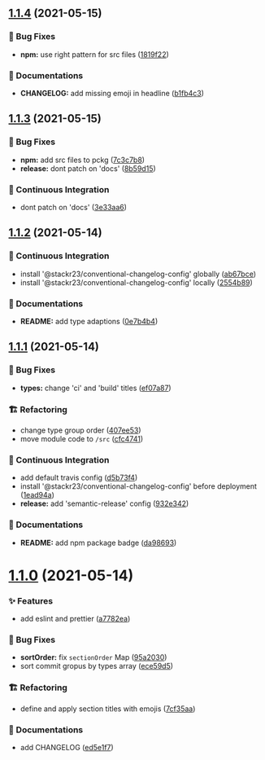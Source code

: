 ## [1.1.4](https://github.com/stackr23/conventional-changelog-config/compare/v1.1.3...v1.1.4) (2021-05-15)


### :bug: Bug Fixes

* **npm:** use right pattern for src files ([1819f22](https://github.com/stackr23/conventional-changelog-config/commit/1819f2292197b1bf56980a0b700e89ea8c700443))


### :memo: Documentations

* **CHANGELOG:** add missing emoji in headline ([b1fb4c3](https://github.com/stackr23/conventional-changelog-config/commit/b1fb4c348d1d72d49a12ff520247c1e01654b3d3))



## [1.1.3](https://github.com/stackr23/conventional-changelog-config/compare/v1.1.2...v1.1.3) (2021-05-15)


### :bug: Bug Fixes

* **npm:** add src files to pckg ([7c3c7b8](https://github.com/stackr23/conventional-changelog-config/commit/7c3c7b889723a7003d6c4e972f9c57d5401996c9))
* **release:** dont patch on 'docs' ([8b59d15](https://github.com/stackr23/conventional-changelog-config/commit/8b59d15c405c021aefa8f86bf44635051691c794))


### :construction_worker: Continuous Integration

* dont patch on 'docs' ([3e33aa6](https://github.com/stackr23/conventional-changelog-config/commit/3e33aa6df8d79b0a6b193615dfb065009f733a86))



## [1.1.2](https://github.com/stackr23/conventional-changelog-config/compare/v1.1.1...v1.1.2) (2021-05-14)


### :construction_worker: Continuous Integration

* install '@stackr23/conventional-changelog-config' globally ([ab67bce](https://github.com/stackr23/conventional-changelog-config/commit/ab67bcee2d4a67cf8eedb7869a319e613d285e9e))
* install '@stackr23/conventional-changelog-config' locally ([2554b89](https://github.com/stackr23/conventional-changelog-config/commit/2554b8938edc9515861c10e13060ff24dffa1d1a))


### :memo: Documentations

* **README:** add type adaptions ([0e7b4b4](https://github.com/stackr23/conventional-changelog-config/commit/0e7b4b44e08750b7ef3ab127a4106e9f8a6f050f))



## [1.1.1](https://github.com/stackr23/conventional-changelog-config/compare/v1.1.0...v1.1.1) (2021-05-14)


### :bug: Bug Fixes

* **types:** change 'ci' and 'build' titles ([ef07a87](https://github.com/stackr23/conventional-changelog-config/commit/ef07a8764ca538607747020c94b2ff21dca16cf9))


### :building_construction: Refactoring

* change type group order ([407ee53](https://github.com/stackr23/conventional-changelog-config/commit/407ee532557d160de8c517c331bd4c2e755462be))
* move module code to `/src` ([cfc4741](https://github.com/stackr23/conventional-changelog-config/commit/cfc4741d9e0cc1829432e5e9e6c60c4ec6bfb6af))


### :construction_worker: Continuous Integration

* add default travis config ([d5b73f4](https://github.com/stackr23/conventional-changelog-config/commit/d5b73f4694212a31a3282cdc986639aa5e2054b0))
* install '@stackr23/conventional-changelog-config' before deployment ([1ead94a](https://github.com/stackr23/conventional-changelog-config/commit/1ead94a0dfc1ee0f2682197a556735773bea6575))
* **release:** add 'semantic-release' config ([932e342](https://github.com/stackr23/conventional-changelog-config/commit/932e3427deb49f53689ddff47377e7dcb8075344))


### :memo: Documentations

* **README:** add npm package badge ([da98693](https://github.com/stackr23/conventional-changelog-config/commit/da9869338d5d35eea530b3d3ff58771e31754caa))



# [1.1.0](https://github.com/stackr23/conventional-changelog-config/compare/7cf35aa8315ec9713f38a75110af62b85e86ffc1...v1.1.0) (2021-05-14)


### :sparkles: Features

* add eslint and prettier ([a7782ea](https://github.com/stackr23/conventional-changelog-config/commit/a7782ea40c7ceae5f29d3e33d425ffc822f3dace))


### :bug: Bug Fixes

* **sortOrder:** fix `sectionOrder` Map ([95a2030](https://github.com/stackr23/conventional-changelog-config/commit/95a2030a5fe6a7a5693da4536e53166199d52292))
* sort commit gropus by types array ([ece59d5](https://github.com/stackr23/conventional-changelog-config/commit/ece59d5fbe73701d39d5454e5c9b6dd01f5ae51c))


### :building_construction: Refactoring

* define and apply section titles with emojis ([7cf35aa](https://github.com/stackr23/conventional-changelog-config/commit/7cf35aa8315ec9713f38a75110af62b85e86ffc1))


### :memo: Documentations

* add CHANGELOG ([ed5e1f7](https://github.com/stackr23/conventional-changelog-config/commit/ed5e1f7d583455bfa597f77be70dec18cfef2a59))



